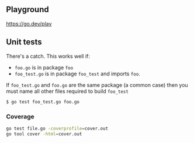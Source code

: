 ## Playground

https://go.dev/play

## Unit tests

There's a catch. This works well if:

- `foo.go` is in package `foo`
- `foo_test.go` is in package `foo_test` and imports `foo`.

If `foo_test.go` and `foo.go` are the same package (a common case) then you must name all other files required to build `foo_test`

`$ go test foo_test.go foo.go`

### Coverage

```bash
go test file.go -coverprofile=cover.out
go tool cover -html=cover.out
```
